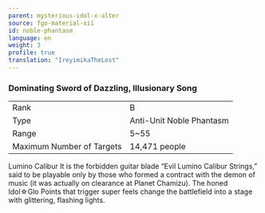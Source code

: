 ```yaml
---
parent: mysterious-idol-x-alter
source: fgo-material-xii
id: noble-phantasm
language: en
weight: 3
profile: true
translation: "IreyimikaTheLost"
---
```


### Dominating Sword of Dazzling, Illusionary Song

<table>
  <tr><td>Rank</td><td>B</td></tr>
  <tr><td>Type</td><td>Anti-Unit Noble Phantasm</td></tr>
  <tr><td>Range</td><td>5~55</td></tr>
  <tr><td>Maximum Number of Targets</td><td>14,471 people</td></tr>
</table>

Lumino Calibur
It is the forbidden guitar blade “Evil Lumino Calibur Strings,” said to be playable only by those who formed a contract with the demon of music (it was actually on clearance at Planet Chamizu). The honed Idol☆Glo Points that trigger super feels change the battlefield into a stage with glittering, flashing lights.
